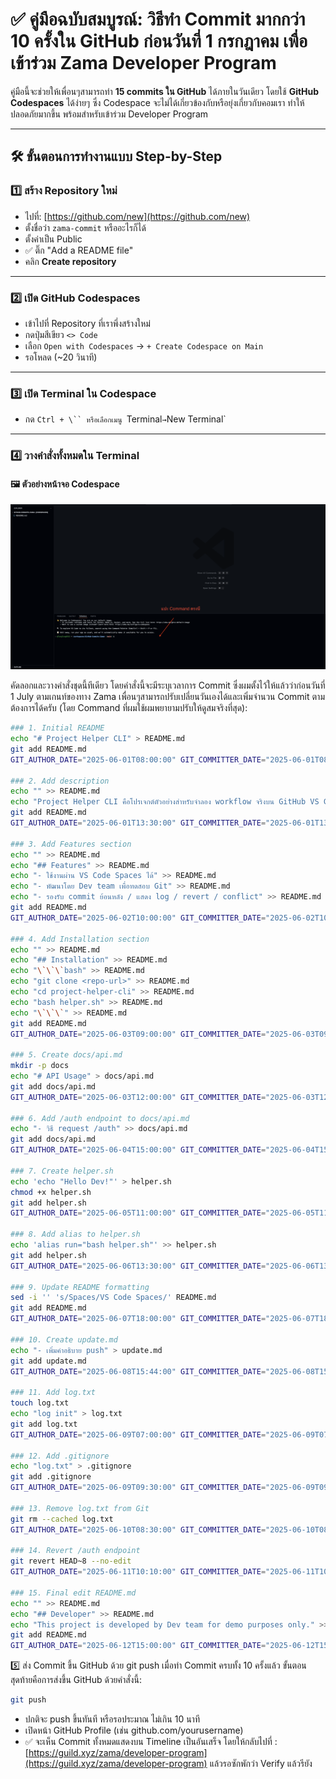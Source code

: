 # ✅ คู่มือฉบับสมบูรณ์: วิธีทำ Commit มากกว่า 10 ครั้งใน GitHub ก่อนวันที่ 1 กรกฎาคม เพื่อเข้าร่วม Zama Developer Program

คู่มือนี้จะช่วยให้เพื่อนๆสามารถทำ **15 commits ใน GitHub** ได้ภายในวันเดียว โดยใช้ **GitHub Codespaces** ได้ง่ายๆ ซึ่ง Codespace จะไม่ได้เกี่ยวข้องกับหรือยุ่งเกี่ยวกับคอมเรา ทำให้ปลอดภัยมากขึ้น พร้อมสำหรับเข้าร่วม  Developer Program

---

## 🛠️ ขั้นตอนการทำงานแบบ Step-by-Step

### 1️⃣ สร้าง Repository ใหม่

- ไปที่: [https://github.com/new](https://github.com/new)
- ตั้งชื่อว่า `zama-commit` หรืออะไรก็ได้
- ตั้งค่าเป็น Public
- ✅ ติ๊ก "Add a README file"
- คลิก **Create repository**

---

### 2️⃣ เปิด GitHub Codespaces

- เข้าไปที่ Repository ที่เราพึ่งสร้างใหม่
- กดปุ่มสีเขียว `<> Code`
- เลือก `Open with Codespaces` → `+ Create Codespace on Main`
- รอโหลด (~20 วินาที)

---

### 3️⃣ เปิด Terminal ใน Codespace

- กด `Ctrl + \`` หรือเลือกเมนู `Terminal` → `New Terminal`

---

### 4️⃣ วางคำสั่งทั้งหมดใน Terminal

#### 🖼️ ตัวอย่างหน้าจอ Codespace

![วาง Command](https://github.com/TungTung6913/Commit-Guide-for-Zama-/blob/main/Screenshot%202568-07-12%20at%2020.51.56.png?raw=true)


คัดลอกและวางคำสั่งชุดนี้ทีเดียว โดยคำสั่งนี้จะมีระบุเวลาการ Commit ซึ่งผมตั้งไว้ให้แล้วว่าก่อนวันที่ 1 July ตามเกนท์ของทาง Zama เพื่อนๆสามารถปรับเปลี่ยนวันเองได้และเพิ่มจำนวน Commit ตามต้องการได้ครับ (โดย Command ที่ผมใช้ผมพยายามปรับให้ดูสมจริงที่สุด):

```bash
### 1. Initial README
echo "# Project Helper CLI" > README.md
git add README.md
GIT_AUTHOR_DATE="2025-06-01T08:00:00" GIT_COMMITTER_DATE="2025-06-01T08:00:00" git commit -m "init: create README with project title"

### 2. Add description
echo "" >> README.md
echo "Project Helper CLI คือโปรเจกต์ตัวอย่างสำหรับจำลอง workflow จริงบน GitHub VS Code Spaces" >> README.md
git add README.md
GIT_AUTHOR_DATE="2025-06-01T13:30:00" GIT_COMMITTER_DATE="2025-06-01T13:30:00" git commit -m "docs: add short project description"

### 3. Add Features section
echo "" >> README.md
echo "## Features" >> README.md
echo "- ใช้งานผ่าน VS Code Spaces ได้" >> README.md
echo "- พัฒนาโดย Dev team เพื่อทดสอบ Git" >> README.md
echo "- รองรับ commit ย้อนหลัง / แสดง log / revert / conflict" >> README.md
git add README.md
GIT_AUTHOR_DATE="2025-06-02T10:00:00" GIT_COMMITTER_DATE="2025-06-02T10:00:00" git commit -m "docs: add features section"

### 4. Add Installation section
echo "" >> README.md
echo "## Installation" >> README.md
echo "\`\`\`bash" >> README.md
echo "git clone <repo-url>" >> README.md
echo "cd project-helper-cli" >> README.md
echo "bash helper.sh" >> README.md
echo "\`\`\`" >> README.md
git add README.md
GIT_AUTHOR_DATE="2025-06-03T09:00:00" GIT_COMMITTER_DATE="2025-06-03T09:00:00" git commit -m "docs: add installation steps"

### 5. Create docs/api.md
mkdir -p docs
echo "# API Usage" > docs/api.md
git add docs/api.md
GIT_AUTHOR_DATE="2025-06-03T12:00:00" GIT_COMMITTER_DATE="2025-06-03T12:00:00" git commit -m "docs: create api.md with initial header"

### 6. Add /auth endpoint to docs/api.md
echo "- วิธี request /auth" >> docs/api.md
git add docs/api.md
GIT_AUTHOR_DATE="2025-06-04T15:00:00" GIT_COMMITTER_DATE="2025-06-04T15:00:00" git commit -m "docs: add /auth endpoint"

### 7. Create helper.sh
echo 'echo "Hello Dev!"' > helper.sh
chmod +x helper.sh
git add helper.sh
GIT_AUTHOR_DATE="2025-06-05T11:00:00" GIT_COMMITTER_DATE="2025-06-05T11:00:00" git commit -m "feat: create helper.sh script"

### 8. Add alias to helper.sh
echo 'alias run="bash helper.sh"' >> helper.sh
git add helper.sh
GIT_AUTHOR_DATE="2025-06-06T13:30:00" GIT_COMMITTER_DATE="2025-06-06T13:30:00" git commit -m "chore: add alias run in helper.sh"

### 9. Update README formatting
sed -i '' 's/Spaces/VS Code Spaces/' README.md
git add README.md
GIT_AUTHOR_DATE="2025-06-07T18:00:00" GIT_COMMITTER_DATE="2025-06-07T18:00:00" git commit -m "docs: fix typo in README formatting"

### 10. Create update.md
echo "- เพิ่มคำอธิบาย push" > update.md
git add update.md
GIT_AUTHOR_DATE="2025-06-08T15:44:00" GIT_COMMITTER_DATE="2025-06-08T15:44:00" git commit -m "docs: create update.md to track change"

### 11. Add log.txt
touch log.txt
echo "log init" > log.txt
git add log.txt
GIT_AUTHOR_DATE="2025-06-09T07:00:00" GIT_COMMITTER_DATE="2025-06-09T07:00:00" git commit -m "chore: create log file"

### 12. Add .gitignore
echo "log.txt" > .gitignore
git add .gitignore
GIT_AUTHOR_DATE="2025-06-09T09:30:00" GIT_COMMITTER_DATE="2025-06-09T09:30:00" git commit -m "chore: ignore log.txt from versioning"

### 13. Remove log.txt from Git
git rm --cached log.txt
GIT_AUTHOR_DATE="2025-06-10T08:30:00" GIT_COMMITTER_DATE="2025-06-10T08:30:00" git commit -m "fix: remove tracked log.txt after ignoring"

### 14. Revert /auth endpoint
git revert HEAD~8 --no-edit
GIT_AUTHOR_DATE="2025-06-11T10:10:00" GIT_COMMITTER_DATE="2025-06-11T10:10:00" git commit --amend --no-edit

### 15. Final edit README.md
echo "" >> README.md
echo "## Developer" >> README.md
echo "This project is developed by Dev team for demo purposes only." >> README.md
git add README.md
GIT_AUTHOR_DATE="2025-06-12T15:00:00" GIT_COMMITTER_DATE="2025-06-12T15:00:00" git commit -m "docs: add developer section"

```

5️⃣ ส่ง Commit ขึ้น GitHub ด้วย git push
เมื่อทำ Commit ครบทั้ง 10 ครั้งแล้ว ขั้นตอนสุดท้ายคือการส่งขึ้น GitHub ด้วยคำสั่งนี้:

```bash
git push
```
- ปกติจะ push ขึ้นทันที หรือรอประมาณ ไม่เกิน 10 นาที
- เปิดหน้า GitHub Profile (เช่น github.com/yourusername)
- ✅ จะเห็น Commit ทั้งหมดแสดงบน Timeline เป็นอันเสร็จ โดยให้กลับไปที่ : [https://guild.xyz/zama/developer-program](https://guild.xyz/zama/developer-program) แล้วรอซักพักว่า Verify แล้วรียัง
